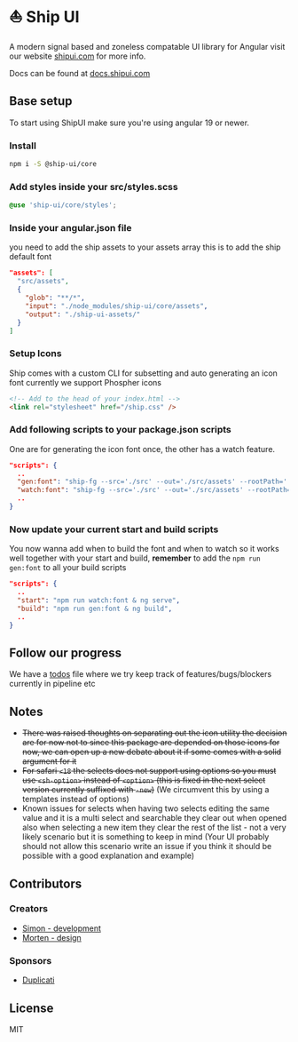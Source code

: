# ⛵ Ship UI

A modern signal based and zoneless compatable UI library for Angular visit our website [shipui.com](https://shipui.com) for more info.

Docs can be found at [docs.shipui.com](https://docs.shipui.com)

## Base setup

To start using ShipUI make sure you're using angular 19 or newer.

### Install

```sh
npm i -S @ship-ui/core
```

### Add styles inside your src/styles.scss

```scss
@use 'ship-ui/core/styles';
```

### Inside your angular.json file

you need to add the ship assets to your assets array this is to add the ship default font

```json
"assets": [
  "src/assets",
  {
    "glob": "**/*",
    "input": "./node_modules/ship-ui/core/assets",
    "output": "./ship-ui-assets/"
  }
]
```

### Setup Icons

Ship comes with a custom CLI for subsetting and auto generating an icon font currently we support Phospher icons

```html
<!-- Add to the head of your index.html -->
<link rel="stylesheet" href="/ship.css" />
```

### Add following scripts to your package.json scripts

One are for generating the icon font once, the other has a watch feature.

```json
"scripts": {
  ..
  "gen:font": "ship-fg --src='./src' --out='./src/assets' --rootPath='./'",
  "watch:font": "ship-fg --src='./src' --out='./src/assets' --rootPath='./' --watch",
  ..
}
```

### Now update your current start and build scripts

You now wanna add when to build the font and when to watch so it works well together with your start and build, **remember** to add the `npm run gen:font` to all your build scripts

```json
"scripts": {
  ..
  "start": "npm run watch:font & ng serve",
  "build": "npm run gen:font & ng build",
  ..
}
```

## Follow our progress

We have a [todos](documents/todos.md) file where we try keep track of features/bugs/blockers currently in pipeline etc

## Notes

- <strike>There was raised thoughts on separating out the icon utility the decision are for now not to since this package are depended on those icons for now, we can open up a new debate about it if some comes with a solid argument for it</strike>
- <strike>For safari `<18` the selects does not support using options so you must use `<sh-option>` instead of `<option>` (this is fixed in the next select version currently suffixed with `-new`)</strike> (We circumvent this by using a templates instead of options)
- Known issues for selects when having two selects editing the same value and it is a multi select and searchable they clear out when opened also when selecting a new item they clear the rest of the list - not a very likely scenario but it is something to keep in mind (Your UI probably should not allow this scenario write an issue if you think it should be possible with a good explanation and example)

## Contributors

### Creators

- [Simon - development](https://github.com/sp90)
- [Morten - design](https://x.com/mortenpx)

### Sponsors

- [Duplicati](https://duplicati.com)

## License

MIT
